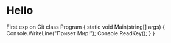 # Hello
First exp on Git
    class Program
    {
        static void Main(string[] args)
        {
            Console.WriteLine("Привет Мир!");
            Console.ReadKey();
        }
    }
